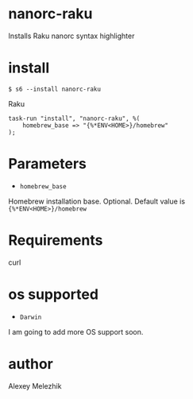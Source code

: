 # nanorc-raku

Installs Raku nanorc syntax highlighter

# install

    $ s6 --install nanorc-raku

Raku

    task-run "install", "nanorc-raku", %(
        homebrew_base => "{%*ENV<HOME>}/homebrew"
    );

# Parameters

* `homebrew_base`

Homebrew installation base. Optional. Default value is `{%*ENV<HOME>}/homebrew`

# Requirements

curl

# os supported

* `Darwin`

I am going to add more OS support soon. 

# author

Alexey Melezhik


